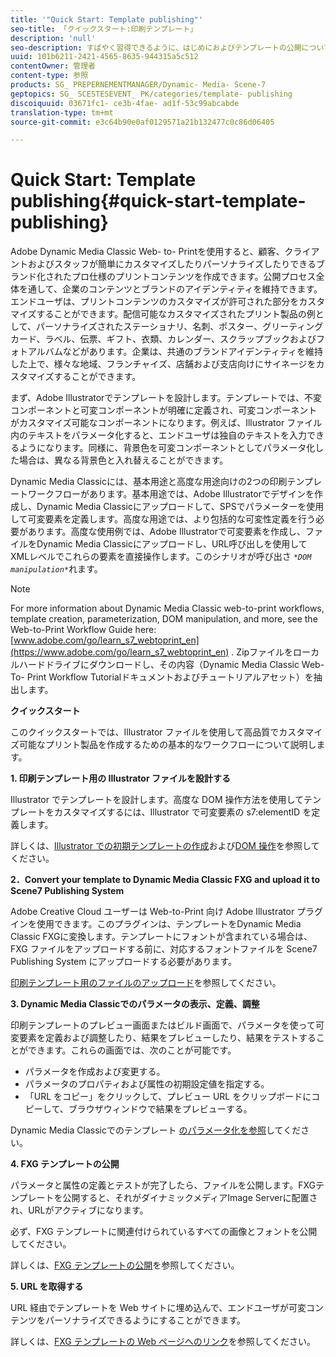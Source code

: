 ```yaml
---
title: '"Quick Start: Template publishing"'
seo-title: 「クイックスタート:印刷テンプレート」
description: 'null'
seo-description: すばやく習得できるように、はじめにおよびテンプレートの公開について簡潔に説明します。
uuid: 101b6211-2421-4565-8635-944315a5c512
contentOwner: 管理者
content-type: 参照
products: SG_ PREPERNEMENTMANAGER/Dynamic- Media- Scene-7
geptopics: SG_ SCESTESEVENT_ PK/categories/template- publishing
discoiquuid: 03671fc1- ce3b-4fae- ad1f-53c99abcabde
translation-type: tm+mt
source-git-commit: e3c64b90e0af0129571a21b132477c0c86d06405

---
```



# Quick Start: Template publishing{#quick-start-template-publishing}

Adobe Dynamic Media Classic Web- to- Printを使用すると、顧客、クライアントおよびスタッフが簡単にカスタマイズしたりパーソナライズしたりできるブランド化されたプロ仕様のプリントコンテンツを作成できます。公開プロセス全体を通して、企業のコンテンツとブランドのアイデンティティを維持できます。エンドユーザは、プリントコンテンツのカスタマイズが許可された部分をカスタマイズすることができます。配信可能なカスタマイズされたプリント製品の例として、パーソナライズされたステーショナリ、名刺、ポスター、グリーティングカード、ラベル、伝票、ギフト、衣類、カレンダー、スクラップブックおよびフォトアルバムなどがあります。企業は、共通のブランドアイデンティティを維持した上で、様々な地域、フランチャイズ、店舗および支店向けにサイネージをカスタマイズすることができます。

まず、Adobe Illustratorでテンプレートを設計します。テンプレートでは、不変コンポーネントと可変コンポーネントが明確に定義され、可変コンポーネントがカスタマイズ可能なコンポーネントになります。例えば、Illustrator ファイル内のテキストをパラメータ化すると、エンドユーザは独自のテキストを入力できるようになります。同様に、背景色を可変コンポーネントとしてパラメータ化した場合は、異なる背景色と入れ替えることができます。

Dynamic Media Classicには、基本用途と高度な用途向けの2つの印刷テンプレートワークフローがあります。基本用途では、Adobe Illustratorでデザインを作成し、Dynamic Media Classicにアップロードして、SPSでパラメーターを使用して可変要素を定義します。高度な用途では、より包括的な可変性定義を行う必要があります。高度な使用例では、Adobe Illustratorで可変要素を作成し、ファイルをDynamic Media Classicにアップロードし、URL呼び出しを使用してXMLレベルでこれらの要素を直接操作します。このシナリオが呼び出さ *`*DOM manipulation*`*&#x200B;れます。

>[!NOTE]
>
>For more information about Dynamic Media Classic web-to-print workflows, template creation, parameterization, DOM manipulation, and more, see the Web-to-Print Workflow Guide here: [www.adobe.com/go/learn_s7_webtoprint_en](https://www.adobe.com/go/learn_s7_webtoprint_en) . Zipファイルをローカルハードドライブにダウンロードし、その内容（Dynamic Media Classic Web- To- Print Workflow Tutorialドキュメントおよびチュートリアルアセット）を抽出します。

**クイックスタート**

このクイックスタートでは、Illustrator ファイルを使用して高品質でカスタマイズ可能なプリント製品を作成するための基本的なワークフローについて説明します。

**1. 印刷テンプレート用の Illustrator ファイルを設計する**

Illustrator でテンプレートを設計します。高度な DOM 操作方法を使用してテンプレートをカスタマイズするには、Illustrator で可変要素の s7:elementID を定義します。

詳しくは、[Illustrator での初期テンプレートの作成](create-initial-template-illustrator.md#create_the_initial_template_in_illustrator)および[DOM 操作](dom-manipulation.md#dom_manipulation)を参照してください。

**2．Convert your template to Dynamic Media Classic FXG and upload it to Scene7 Publishing System**

Adobe Creative Cloud ユーザーは Web-to-Print 向け Adobe Illustrator プラグインを使用できます。このプラグインは、テンプレートをDynamic Media Classic FXGに変換します。テンプレートにフォントが含まれている場合は、FXG ファイルをアップロードする前に、対応するフォントファイルを Scene7 Publishing System にアップロードする必要があります。

[印刷テンプレート用のファイルのアップロード](upload-files-template-publishing.md#upload_files_for_template_publishing)を参照してください。

**3. Dynamic Media Classicでのパラメータの表示、定義、調整**

印刷テンプレートのプレビュー画面またはビルド画面で、パラメータを使って可変要素を定義および調整したり、結果をプレビューしたり、結果をテストすることができます。これらの画面では、次のことが可能です。

* パラメータを作成および変更する。
* パラメータのプロパティおよび属性の初期設定値を指定する。
* 「URL をコピー」をクリックして、プレビュー URL をクリップボードにコピーして、ブラウザウィンドウで結果をプレビューする。

Dynamic Media Classicでのテンプレート [のパラメータ化を参照](parameterizing-template-scene7.md#parameterizing_a_template_in_scene7)してください。

**4. FXG テンプレートの公開**

パラメータと属性の定義とテストが完了したら、ファイルを公開します。FXGテンプレートを公開すると、それがダイナミックメディアImage Serverに配置され、URLがアクティブになります。

必ず、FXG テンプレートに関連付けられているすべての画像とフォントを公開してください。

詳しくは、[FXG テンプレートの公開](dom-manipulation.md#publish_fxg_templates)を参照してください。

**5. URL を取得する**

URL 経由でテンプレートを Web サイトに埋め込んで、エンドユーザが可変コンテンツをパーソナライズできるようにすることができます。

詳しくは、[FXG テンプレートの Web ページへのリンク](linking-fxg-template-web-page.md#linking_an_fxg_template_to_a_web_page)を参照してください。
